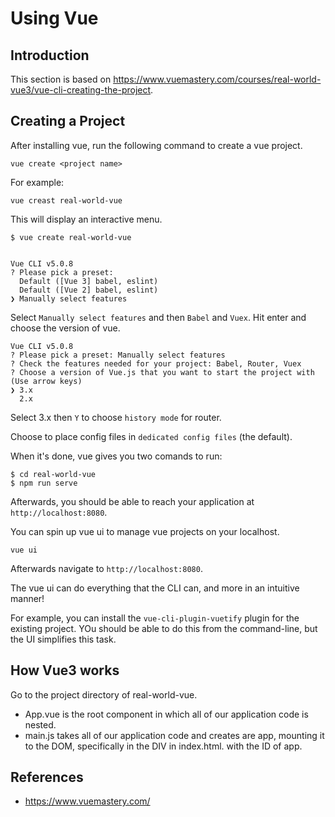 # Using Vue

## Introduction

This section is based on https://www.vuemastery.com/courses/real-world-vue3/vue-cli-creating-the-project.

## Creating a Project

After installing vue, run the following command to create a vue project.

```
vue create <project name>
```

For example:

```
vue creast real-world-vue
```

This will display an interactive menu.

```
$ vue create real-world-vue


Vue CLI v5.0.8
? Please pick a preset: 
  Default ([Vue 3] babel, eslint) 
  Default ([Vue 2] babel, eslint) 
❯ Manually select features 
```

Select `Manually select features` and then `Babel` and `Vuex`. Hit enter and choose the version of vue.

```
Vue CLI v5.0.8
? Please pick a preset: Manually select features
? Check the features needed for your project: Babel, Router, Vuex
? Choose a version of Vue.js that you want to start the project with (Use arrow keys)
❯ 3.x 
  2.x
```

Select 3.x then `Y` to choose `history mode` for router.

Choose to place config files in `dedicated config files` (the default).

When it's done, vue gives you two comands to run:

```
$ cd real-world-vue
$ npm run serve
```

Afterwards, you should be able to reach your application at `http://localhost:8080`. 

You can spin up vue ui to manage vue projects on your localhost.

```
vue ui
```

Afterwards navigate to `http://localhost:8080`.

The vue ui can do everything that the CLI can, and more in an intuitive manner! 

For example, you can install the `vue-cli-plugin-vuetify` plugin for the existing project. YOu should be able to do this from the command-line, but the UI simplifies this task.

## How Vue3 works

Go to the project directory of real-world-vue.

- App.vue is the root component in which all of our application code is nested. 
- main.js takes all of our application code and creates are app, mounting it to the DOM, specifically in the DIV in index.html. with the ID of app.

## References

- https://www.vuemastery.com/
